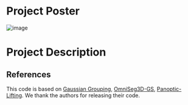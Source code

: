 # Project Poster
![image](https://github.com/gabormarko/3D-semantic-segmentatio/nposter/poster.png)

# Project Description

## References
This code is based on [Gaussian Grouping](https://github.com/lkeab/gaussian-grouping), [OmniSeg3D-GS](https://github.com/OceanYing/OmniSeg3D-GS), [Panoptic-Lifting](https://github.com/nihalsid/panoptic-lifting). We thank the authors for releasing their code. 




